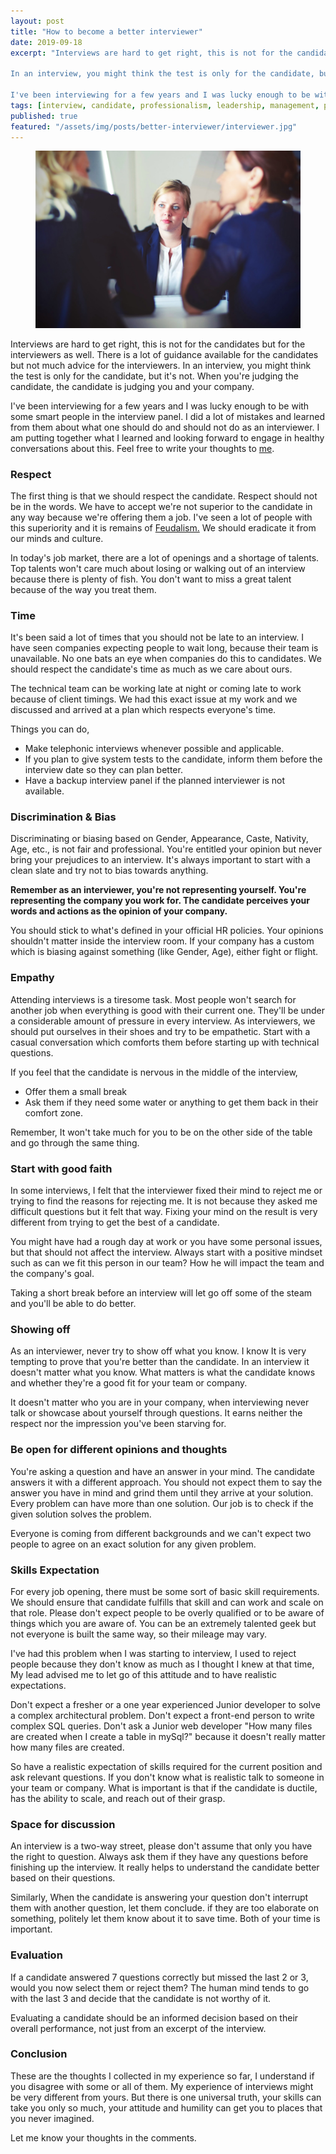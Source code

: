 ```yaml
---
layout: post
title: "How to become a better interviewer"
date: 2019-09-18
excerpt: "Interviews are hard to get right, this is not for the candidates but for the interviewers as well. There is a lot of guidance available for the candidates but not much advice for the interviewers.

In an interview, you might think the test is only for the candidate, but it's not. When you're judging the candidate, the candidate is judging you and your company.
          
I've been interviewing for a few years and I was lucky enough to be with some smart people interview panel. I did a lot of mistakes and learned from them about what one should do and should not do as an interviewer."
tags: [interview, candidate, professionalism, leadership, management, people-skills]
published: true
featured: "/assets/img/posts/better-interviewer/interviewer.jpg"
---
```

<figure>
	<img src="/assets/img/posts/better-interviewer/interviewer.jpg">
</figure>

Interviews are hard to get right, this is not for the candidates but for the interviewers as well. There is a lot of guidance available for the candidates but not much advice for the interviewers. In an interview, you might think the test is only for the candidate, but it's not. When you're judging the candidate, the candidate is judging you and your company.

I've been interviewing for a few years and I was lucky enough to be with some smart people in the interview panel. I did a lot of mistakes and learned from them about what one should do and should not do as an interviewer. I am putting together what I learned and looking forward to engage in healthy conversations about this. Feel free to write your thoughts to [me](https://aemail.com/BzQ).


### **Respect**

The first thing is that we should respect the candidate. Respect should not be in the words. We have to accept we're not superior to the candidate in any way because we're offering them a job. I've seen a lot of people with this superiority and it is remains of [Feudalism.](https://en.wikipedia.org/wiki/Feudalism) We should eradicate it from our minds and culture.

In today's job market, there are a lot of openings and a shortage of talents. Top talents won't care much about losing or walking out of an interview because there is plenty of fish. You don't want to miss a great talent because of the way you treat them.


### **Time**

It's been said a lot of times that you should not be late to an interview. I have seen companies expecting people to wait long, because their team is unavailable. No one bats an eye when companies do this to candidates. We should respect the candidate's time as much as we care about ours.

The technical team can be working late at night or coming late to work because of client timings. We had this exact issue at my work and we discussed and arrived at a plan which respects everyone's time.

Things you can do,

- Make telephonic interviews whenever possible and applicable.
- If you plan to give system tests to the candidate, inform them before the interview date so they can plan better.
- Have a backup interview panel if the planned interviewer is not available.

### **Discrimination & Bias**

Discriminating or biasing based on Gender, Appearance, Caste, Nativity, Age, etc., is not fair and professional. You're entitled your opinion but never bring your prejudices to an interview. It's always important to start with a clean slate and try not to bias towards anything.


**Remember as an interviewer, you're not representing yourself. You're representing the company you work for. The candidate perceives your words and actions as the opinion of your company.**

You should stick to what's defined in your official HR policies. Your opinions shouldn't matter inside the interview room. If your company has a custom which is biasing against something (like Gender, Age), either fight or flight.

### **Empathy**

Attending interviews is a tiresome task. Most people won't search for another job when everything is good with their current one. They'll be under a considerable amount of pressure in every interview. As interviewers, we should put ourselves in their shoes and try to be empathetic. Start with a casual conversation which comforts them before starting up with technical questions.

If you feel that the candidate is nervous in the middle of the interview,

- Offer them a small break
- Ask them if they need some water or anything to get them back in their comfort zone.

Remember, It won't take much for you to be on the other side of the table and go through the same thing.


### **Start with good faith**

In some interviews, I felt that the interviewer fixed their mind to reject me or trying to find the reasons for rejecting me. It is not because they asked me difficult questions but it felt that way. Fixing your mind on the result is very different from trying to get the best of a candidate.

You might have had a rough day at work or you have some personal issues, but that should not affect the interview. Always start with a positive mindset such as can we fit this person in our team? How he will impact the team and the company's goal.

Taking a short break before an interview will let go off some of the steam and you'll be able to do better.

### **Showing off**

As an interviewer, never try to show off what you know. I know It is very tempting to prove that you're better than the candidate. In an interview it doesn't matter what you know. What matters is what the candidate knows and whether they're a good fit for your team or company.

It doesn't matter who you are in your company, when interviewing never talk or showcase about yourself through questions. It earns neither the respect nor the impression you've been starving for.

### **Be open for different opinions and thoughts**

You're asking a question and have an answer in your mind. The candidate answers it with a different approach. You should not expect them to say the answer you have in mind and grind them until they arrive at your solution. Every problem can have more than one solution. Our job is to check if the given solution solves the problem.

Everyone is coming from different backgrounds and we can't expect two people to agree on an exact solution for any given problem.

### **Skills Expectation**

For every job opening, there must be some sort of basic skill requirements. We should ensure that candidate fulfills that skill and can work and scale on that role. Please don't expect people to be overly qualified or to be aware of things which you are aware of. You can be an extremely talented geek but not everyone is built the same way, so their mileage may vary.

I've had this problem when I was starting to interview, I used to reject people because they don't know as much as I thought I knew at that time, My lead advised me to let go of this attitude and to have realistic expectations.

Don't expect a fresher or a one year experienced Junior developer to solve a complex architectural problem. Don't expect a front-end person to write complex SQL queries. Don't ask a Junior web developer "How many files are created when I create a table in mySql?" because it doesn't really matter how many files are created. 

So have a realistic expectation of skills required for the current position and ask relevant questions. If you don't know what is realistic talk to someone in your team or company. What is important is that if the candidate is ductile, has the ability to scale, and reach out of their grasp.

### **Space for discussion**

An interview is a two-way street, please don't assume that only you have the right to question. Always ask them if they have any questions before finishing up the interview. It really helps to understand the candidate better based on their questions.
 
 Similarly, When the candidate is answering your question don't interrupt them with another question, let them conclude. if they are too elaborate on something, politely let them know about it to save time. Both of your time is important.


### **Evaluation**

If a candidate answered 7 questions correctly but missed the last 2 or 3, would you now select them or reject them? The human mind tends to go with the last 3 and decide that the candidate is not worthy of it.

Evaluating a candidate should be an informed decision based on their overall performance, not just from an excerpt of the interview. 

### Conclusion
These are the thoughts I collected in my experience so far, I understand if you disagree with some or all of them. My experience of interviews might be very different from yours. But there is one universal truth, your skills can take you only so much, your attitude and humility can get you to places that you never imagined. 
 
 Let me know your thoughts in the comments.
